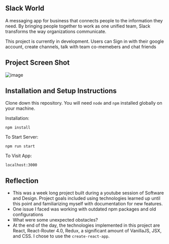 ## Slack World

 A messaging app for business that connects people to the information they need. By bringing people together to work as one unified team, Slack transforms the way organizations communicate.

This project is currently in development. Users can Sign in with their google account, create channels, talk with team co-memebers and chat friends

## Project Screen Shot
  
![image](https://github.com/Haruna2004/Slack-clone/assets/106999819/78f0a6f9-efea-4b91-b8d7-558bca35a97e)

## Installation and Setup Instructions

Clone down this repository. You will need `node` and `npm` installed globally on your machine.  

Installation:

`npm install`  

To Start Server:

`npm run start`  

To Visit App:

`localhost:3000`  

## Reflection

  - This was a week long project built during a youtube session of Software and Design. Project goals included using technologies learned up until this point and familiarizing myself with documentation for new features.  
  - One issue I faced was working with outdated npm packages and old configurations
  - What were some unexpected obstacles?
  - At the end of the day, the technologies implemented in this project are React, React-Router 4.0, Redux,  a significant amount of VanillaJS, JSX, and CSS. I chose to use the `create-react-app`.
